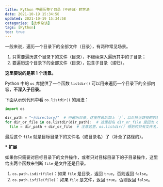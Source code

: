 ```yaml
---
title: Python 中遍历整个目录（不递归）的方法
date: 2021-10-19 15:34:58
updated: 2021-10-19 15:34:58
categories: [技术杂谈]
tags: [Python]
toc: true
---
```


一般来说，遍历一个目录下的全部文件（目录），有两种常见场景。

1. 只需要遍历这个目录下的文件（目录），不继续深入遍历其中的子目录；
2. 要遍历这个目录下的全部文件（目录），包含子目录（递归）。



<!--more-->

**这里要说的是第 1 个场景。**

Python 中的 `os` 库提供了一个函数 `listdir()` 可以用来遍历一个目录下的全部内容，**不深入子目录**。

下面从示例代码中看 `os.listdir()` 的用法：

```python
import os

dir_path = "~/directory/"  # 待遍历目录，这里在最后加上 `/`，以后拼全路径的时候就可以不加了。
for dir_or_file in os.listdir(dir_path):  # 这里起名 dir_or_file 是因为 os.listdir() 返回的不仅有文件名，还有目录名
  file = dir_path + dir_or_file  # 注意这里，os.listdir() 得到的只有文件名，如果在后面要对文件操作，得补全路径
```

最后这个 `file` 就是目标目录下的文件名（或目录名）了（补全了路径的）。



**\* 扩展**

如果你只需要对目标目录下的文件操作，或者只对目标目录下的子目录操作，这里给出两个函数来判断 `file` 是文件还是目录。

1. `os.path.isdir(file)`：如果 `file` 是目录，返回 `true`，否则返回 `false`。
2. `os.path.isfile(file)`：如果 `file` 是文件，返回 `true`，否则返回 `false`。
